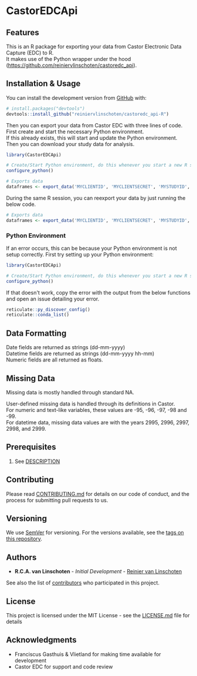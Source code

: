 # CastorEDCApi

## Features

This is an R package for exporting your data from Castor Electronic Data Capture (EDC) to R.  
It makes use of the Python wrapper under the hood (https://github.com/reiniervlinschoten/castoredc_api).

## Installation & Usage

<!---

You can install the released version of CastorEDCApi from [CRAN](https://CRAN.R-project.org) with:

```r
install.packages("CastorEDCApi")
```
-->

You can install the development version from [GitHub](https://github.com/) with:

```r
# install.packages("devtools")
devtools::install_github("reiniervlinschoten/castoredc_api-R")
```

Then you can export your data from Castor EDC with three lines of code.  
First create and start the necessary Python environment.  
If this already exists, this will start and update the Python environment.  
Then you can download your study data for analysis.  

```r
library(CastorEDCApi)

# Create/Start Python environment, do this whenever you start a new R session
configure_python()

# Exports data
dataframes <- export_data('MYCLIENTID', 'MYCLIENTSECRET', 'MYSTUDYID', 'data.castoredc.com')
```

During the same R session, you can reexport your data by just running the below code.

```r
# Exports data
dataframes <- export_data('MYCLIENTID', 'MYCLIENTSECRET', 'MYSTUDYID', 'data.castoredc.com')
```

### Python Environment
If an error occurs, this can be because your Python environment is not setup correctly. 
First try setting up your Python environment:

```r
library(CastorEDCApi)

# Create/Start Python environment, do this whenever you start a new R session
configure_python()
```

If that doesn't work, copy the error with the output from the below functions and open an issue detailing your error.
```r
reticulate::py_discover_config()
reticulate::conda_list()
```

## Data Formatting
Date fields are returned as strings (dd-mm-yyyy)  
Datetime fields are returned as strings (dd-mm-yyyy hh-mm)  
Numeric fields are all returned as floats.

## Missing Data
Missing data is mostly handled through standard NA.

User-defined missing data is handled through its definitions in Castor.  
For numeric and text-like variables, these values are -95, -96, -97, -98 and -99.  
For datetime data, missing data values are with the years 2995, 2996, 2997, 2998, and 2999.  

## Prerequisites

1. See [DESCRIPTION](DESCRIPTION)

## Contributing

Please read [CONTRIBUTING.md](CONTRIBUTING.md) for details on our code of conduct, and the process for submitting pull requests to us.

## Versioning

We use [SemVer](https://semver.org/) for versioning. For the versions available, see the [tags on this repository](https://github.com/reiniervlinschoten/castoredc_api-R/tags). 

## Authors

* **R.C.A. van Linschoten** - *Initial Development* - [Reinier van Linschoten](https://github.com/reiniervlinschoten)

See also the list of [contributors](https://github.com/reiniervlinschoten/castoredc_api-R/contributors) who participated in this project.

## License

This project is licensed under the MIT License - see the [LICENSE.md](LICENSE.md) file for details

## Acknowledgments

* Franciscus Gasthuis & Vlietland for making time available for development  
* Castor EDC for support and code review


